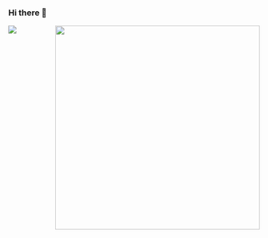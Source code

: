 ### Hi there 👋
<p>
  <img align="left" src="https://github-readme-stats.vercel.app/api?username=alexandrucracea&show_icons=true&theme=tokyonight" />
</p>
<p>&nbsp;
  <img align="right" src="https://github-readme-stats.vercel.app/api/top-langs/?username=alexandrucracea&layout=compact&theme=tokyonight" width="410" />
</p>



<!--
**alexandrucracea/alexandrucracea** is a ✨ _special_ ✨ repository because its `README.md` (this file) appears on your GitHub profile.

Here are some ideas to get you started:

- 🔭 I’m currently working on ...
- 🌱 I’m currently learning ...
- 👯 I’m looking to collaborate on ...
- 🤔 I’m looking for help with ...
- 💬 Ask me about ...
- 📫 How to reach me: ...
- 😄 Pronouns: ...
- ⚡ Fun fact: ...
-->
